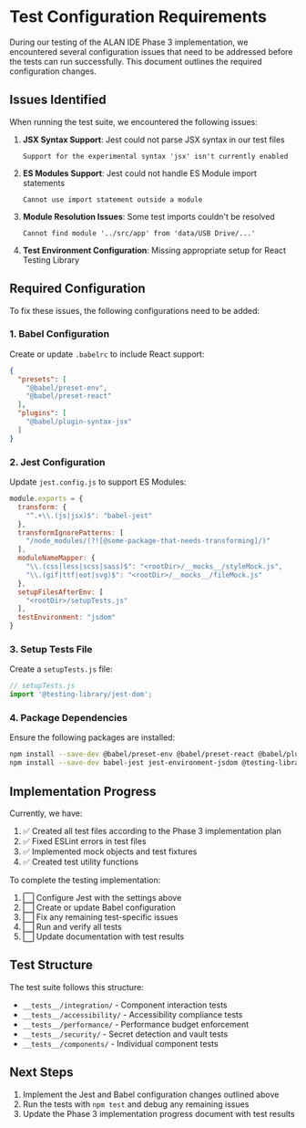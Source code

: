 # Test Configuration Requirements

During our testing of the ALAN IDE Phase 3 implementation, we encountered several configuration issues that need to be addressed before the tests can run successfully. This document outlines the required configuration changes.

## Issues Identified

When running the test suite, we encountered the following issues:

1. **JSX Syntax Support**: Jest could not parse JSX syntax in our test files
   ```
   Support for the experimental syntax 'jsx' isn't currently enabled
   ```

2. **ES Modules Support**: Jest could not handle ES Module import statements
   ```
   Cannot use import statement outside a module
   ```

3. **Module Resolution Issues**: Some test imports couldn't be resolved
   ```
   Cannot find module '../src/app' from 'data/USB Drive/...'
   ```

4. **Test Environment Configuration**: Missing appropriate setup for React Testing Library

## Required Configuration

To fix these issues, the following configurations need to be added:

### 1. Babel Configuration

Create or update `.babelrc` to include React support:

```json
{
  "presets": [
    "@babel/preset-env",
    "@babel/preset-react"
  ],
  "plugins": [
    "@babel/plugin-syntax-jsx"
  ]
}
```

### 2. Jest Configuration

Update `jest.config.js` to support ES Modules:

```js
module.exports = {
  transform: {
    "^.+\\.(js|jsx)$": "babel-jest"
  },
  transformIgnorePatterns: [
    "/node_modules/(?![@some-package-that-needs-transforming]/)"
  ],
  moduleNameMapper: {
    "\\.(css|less|scss|sass)$": "<rootDir>/__mocks__/styleMock.js",
    "\\.(gif|ttf|eot|svg)$": "<rootDir>/__mocks__/fileMock.js"
  },
  setupFilesAfterEnv: [
    "<rootDir>/setupTests.js"
  ],
  testEnvironment: "jsdom"
}
```

### 3. Setup Tests File

Create a `setupTests.js` file:

```js
// setupTests.js
import '@testing-library/jest-dom';
```

### 4. Package Dependencies

Ensure the following packages are installed:

```bash
npm install --save-dev @babel/preset-env @babel/preset-react @babel/plugin-syntax-jsx
npm install --save-dev babel-jest jest-environment-jsdom @testing-library/jest-dom
```

## Implementation Progress

Currently, we have:

1. ✅ Created all test files according to the Phase 3 implementation plan
2. ✅ Fixed ESLint errors in test files
3. ✅ Implemented mock objects and test fixtures
4. ✅ Created test utility functions

To complete the testing implementation:

1. ⬜ Configure Jest with the settings above
2. ⬜ Create or update Babel configuration
3. ⬜ Fix any remaining test-specific issues
4. ⬜ Run and verify all tests
5. ⬜ Update documentation with test results

## Test Structure

The test suite follows this structure:

- `__tests__/integration/` - Component interaction tests
- `__tests__/accessibility/` - Accessibility compliance tests
- `__tests__/performance/` - Performance budget enforcement
- `__tests__/security/` - Secret detection and vault tests
- `__tests__/components/` - Individual component tests

## Next Steps

1. Implement the Jest and Babel configuration changes outlined above
2. Run the tests with `npm test` and debug any remaining issues
3. Update the Phase 3 implementation progress document with test results
